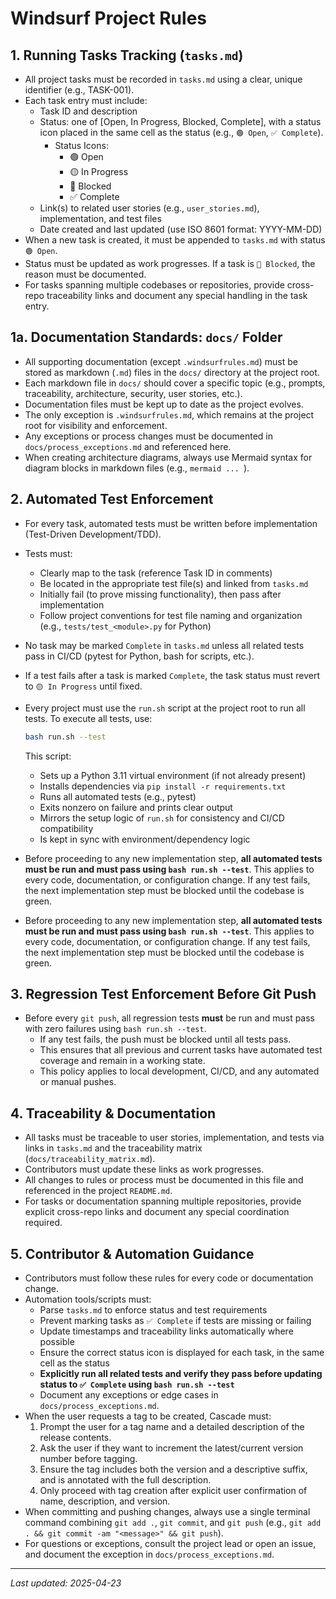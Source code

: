 # Windsurf Project Rules

## 1. Running Tasks Tracking (`tasks.md`)
- All project tasks must be recorded in `tasks.md` using a clear, unique identifier (e.g., TASK-001).
- Each task entry must include:
  - Task ID and description
  - Status: one of [Open, In Progress, Blocked, Complete], with a status icon placed in the same cell as the status (e.g., `🟢 Open`, `✅ Complete`).
    - Status Icons:
      - 🟢 Open
      - 🟡 In Progress
      - 🔴 Blocked
      - ✅ Complete
  - Link(s) to related user stories (e.g., `user_stories.md`), implementation, and test files
  - Date created and last updated (use ISO 8601 format: YYYY-MM-DD)
- When a new task is created, it must be appended to `tasks.md` with status `🟢 Open`.
- Status must be updated as work progresses. If a task is `🔴 Blocked`, the reason must be documented.
- For tasks spanning multiple codebases or repositories, provide cross-repo traceability links and document any special handling in the task entry.

## 1a. Documentation Standards: `docs/` Folder
- All supporting documentation (except `.windsurfrules.md`) must be stored as markdown (`.md`) files in the `docs/` directory at the project root.
- Each markdown file in `docs/` should cover a specific topic (e.g., prompts, traceability, architecture, security, user stories, etc.).
- Documentation files must be kept up to date as the project evolves.
- The only exception is `.windsurfrules.md`, which remains at the project root for visibility and enforcement.
- Any exceptions or process changes must be documented in `docs/process_exceptions.md` and referenced here.
- When creating architecture diagrams, always use Mermaid syntax for diagram blocks in markdown files (e.g., ```mermaid ... ```).

## 2. Automated Test Enforcement
- For every task, automated tests must be written before implementation (Test-Driven Development/TDD).
- Tests must:
  - Clearly map to the task (reference Task ID in comments)
  - Be located in the appropriate test file(s) and linked from `tasks.md`
  - Initially fail (to prove missing functionality), then pass after implementation
  - Follow project conventions for test file naming and organization (e.g., `tests/test_<module>.py` for Python)
- No task may be marked `Complete` in `tasks.md` unless all related tests pass in CI/CD (pytest for Python, bash for scripts, etc.).
- If a test fails after a task is marked `Complete`, the task status must revert to `🟡 In Progress` until fixed.
- Every project must use the `run.sh` script at the project root to run all tests. To execute all tests, use:

  ```bash
  bash run.sh --test
  ```

  This script:
  - Sets up a Python 3.11 virtual environment (if not already present)
  - Installs dependencies via `pip install -r requirements.txt`
  - Runs all automated tests (e.g., pytest)
  - Exits nonzero on failure and prints clear output
  - Mirrors the setup logic of `run.sh` for consistency and CI/CD compatibility
  - Is kept in sync with environment/dependency logic
- Before proceeding to any new implementation step, **all automated tests must be run and must pass using `bash run.sh --test`**. This applies to every code, documentation, or configuration change. If any test fails, the next implementation step must be blocked until the codebase is green.
- Before proceeding to any new implementation step, **all automated tests must be run and must pass using `bash run.sh --test`**. This applies to every code, documentation, or configuration change. If any test fails, the next implementation step must be blocked until the codebase is green.

## 3. Regression Test Enforcement Before Git Push
- Before every `git push`, all regression tests **must** be run and must pass with zero failures using `bash run.sh --test`.
  - If any test fails, the push must be blocked until all tests pass.
  - This ensures that all previous and current tasks have automated test coverage and remain in a working state.
  - This policy applies to local development, CI/CD, and any automated or manual pushes.

## 4. Traceability & Documentation
- All tasks must be traceable to user stories, implementation, and tests via links in `tasks.md` and the traceability matrix (`docs/traceability_matrix.md`).
- Contributors must update these links as work progresses.
- All changes to rules or process must be documented in this file and referenced in the project `README.md`.
- For tasks or documentation spanning multiple repositories, provide explicit cross-repo links and document any special coordination required.

## 5. Contributor & Automation Guidance
- Contributors must follow these rules for every code or documentation change.
- Automation tools/scripts must:
  - Parse `tasks.md` to enforce status and test requirements
  - Prevent marking tasks as `✅ Complete` if tests are missing or failing
  - Update timestamps and traceability links automatically where possible
  - Ensure the correct status icon is displayed for each task, in the same cell as the status
  - **Explicitly run all related tests and verify they pass before updating status to `✅ Complete` using `bash run.sh --test`**
  - Document any exceptions or edge cases in `docs/process_exceptions.md`.
- When the user requests a tag to be created, Cascade must:
  1. Prompt the user for a tag name and a detailed description of the release contents.
  2. Ask the user if they want to increment the latest/current version number before tagging.
  3. Ensure the tag includes both the version and a descriptive suffix, and is annotated with the full description.
  4. Only proceed with tag creation after explicit user confirmation of name, description, and version.
- When committing and pushing changes, always use a single terminal command combining `git add .`, `git commit`, and `git push` (e.g., `git add . && git commit -am "<message>" && git push`).
- For questions or exceptions, consult the project lead or open an issue, and document the exception in `docs/process_exceptions.md`.

---
_Last updated: 2025-04-23_